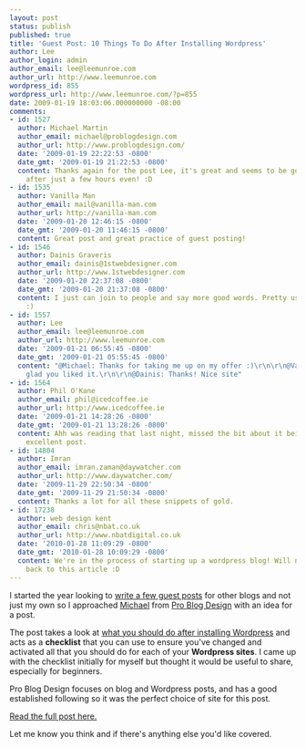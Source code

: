 ```yaml
---
layout: post
status: publish
published: true
title: 'Guest Post: 10 Things To Do After Installing Wordpress'
author: Lee
author_login: admin
author_email: lee@leemunroe.com
author_url: http://www.leemunroe.com
wordpress_id: 855
wordpress_url: http://www.leemunroe.com/?p=855
date: 2009-01-19 18:03:06.000000000 -08:00
comments:
- id: 1527
  author: Michael Martin
  author_email: michael@problogdesign.com
  author_url: http://www.problogdesign.com/
  date: '2009-01-19 22:22:53 -0800'
  date_gmt: '2009-01-19 21:22:53 -0800'
  content: Thanks again for the post Lee, it's great and seems to be going down well
    after just a few hours even! :D
- id: 1535
  author: Vanilla Man
  author_email: mail@vanilla-man.com
  author_url: http://vanilla-man.com
  date: '2009-01-20 12:46:15 -0800'
  date_gmt: '2009-01-20 11:46:15 -0800'
  content: Great post and great practice of guest posting!
- id: 1546
  author: Dainis Graveris
  author_email: dainis@1stwebdesigner.com
  author_url: http://www.1stwebdesigner.com
  date: '2009-01-20 22:37:08 -0800'
  date_gmt: '2009-01-20 21:37:08 -0800'
  content: I just can join to people and say more good words. Pretty useful post!
    :)
- id: 1557
  author: Lee
  author_email: lee@leemunroe.com
  author_url: http://www.leemunroe.com
  date: '2009-01-21 06:55:45 -0800'
  date_gmt: '2009-01-21 05:55:45 -0800'
  content: "@Michael: Thanks for taking me up on my offer :)\r\n\r\n@Vanilla: Cheers,
    glad you liked it.\r\n\r\n@Dainis: Thanks! Nice site"
- id: 1564
  author: Phil O'Kane
  author_email: phil@icedcoffee.ie
  author_url: http://www.icedcoffee.ie
  date: '2009-01-21 14:28:26 -0800'
  date_gmt: '2009-01-21 13:28:26 -0800'
  content: Ahh was reading that last night, missed the bit about it being yours -
    excellent post.
- id: 14804
  author: Imran
  author_email: imran.zaman@daywatcher.com
  author_url: http://www.daywatcher.com/
  date: '2009-11-29 22:50:34 -0800'
  date_gmt: '2009-11-29 21:50:34 -0800'
  content: Thanks a lot for all these snippets of gold.
- id: 17238
  author: web design kent
  author_email: chris@nbat.co.uk
  author_url: http://www.nbatdigital.co.uk
  date: '2010-01-28 11:09:29 -0800'
  date_gmt: '2010-01-28 10:09:29 -0800'
  content: We're in the process of starting up a wordpress blog! Will no doubt refer
    back to this article :D
---
```

I started the year looking to <a href="http://www.leemunroe.com/new-years-resolutions-for-2009/">write a few guest posts</a> for other blogs and not just my own so I approached <a href="http://twitter.com/problogdesign">Michael</a> from <a href="http://www.problogdesign.com/">Pro Blog Design</a> with an idea for a post.

The post takes a look at <a href="http://www.problogdesign.com/wordpress/10-things-to-do-after-installing-wordpress/">what you should do after installing Wordpress</a> and acts as a <strong>checklist</strong> that you can use to ensure you've changed and activated all that you should do for each of your <strong>Wordpress sites</strong>. I came up with the checklist initially for myself but thought it would be useful to share, especially for beginners.

<!--more-->

Pro Blog Design focuses on blog and Wordpress posts, and has a good established following so it was the perfect choice of site for this post.

<a href="http://www.problogdesign.com/wordpress/10-things-to-do-after-installing-wordpress/">Read the full post here.</a>

Let me know you think and if there's anything else you'd like covered.
